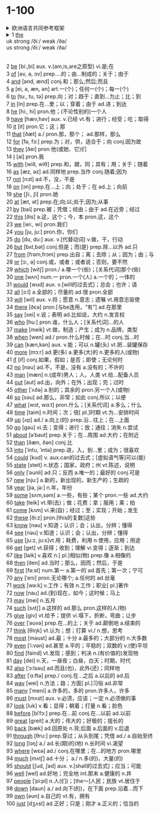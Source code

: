 # 1-100

<details>

<summary>欧洲语言共同参考框架</summary>

**CEFR**（**Common European Framework of Reference for Languages**，欧洲语言共同参考框架）是一种用于描述和衡量语言能力的标准体系。它适用于所有外语学习者，并且不仅限于欧洲，全球范围内的许多语言学习和考试也都基于CEFR。

CEFR将语言能力分为六个主要级别，分别为：

1. **A1（初学者）**：\
   学习者能够理解和使用一些常用的日常表达和非常简单的句子，用来满足直接的需求。这个级别的学习者通常只能在熟悉的环境中进行基本的交流。
   * 例如：能简单地介绍自己、问候别人、在旅行中做基本交流。
2. **A2（初级）**：\
   学习者可以理解和使用日常交流中常见的句子和表达，能够处理旅行中的大部分情境。此级别的学习者可以与人进行简单的对话，但词汇和句型较为基础。
   * 例如：能够用简单的句子描述自己的生活、爱好、以及周围环境。
3. **B1（中级）**：\
   学习者能够理解标准输入的主要内容（如广播或电视节目），能够应对大多数旅游中的语言需求。此级别的学习者能在较为熟悉的环境中顺利交流，并能够表达自己的意见和计划。
   * 例如：能够描述一个事件、梦想、希望或目标，以及简短地给出理由和解释。
4. **B2（中高级）**：\
   学习者能够理解更复杂的文章，并能够在自己的专业领域和日常生活中流利地交流。此级别的学习者能够在不同情境下使用语言进行有效沟通，虽然可能仍需一些帮助来处理复杂的情况。
   * 例如：能够清晰详细地表达自己的观点，能够参与讨论和解决问题。
5. **C1（高级）**：\
   学习者能够理解各种更复杂的材料，并能够流利、自然地使用语言与母语者互动。此级别的学习者能够自信地参与更复杂的交流，并能够适应多变的沟通环境。
   * 例如：能够用精确的词汇表达复杂的思想，能处理学术和专业领域的沟通。
6. **C2（精通）**：\
   学习者几乎可以像母语者一样理解、表达和交际。此级别的学习者在任何情况下都能够自如地使用语言，并能够完美地理解和使用任何形式的语言。
   * 例如：能够理解几乎所有的听力材料，能够快速、流利地表述自己的观点，并且非常少犯语言错误。

#### CEFR的目标：

* **标准化语言能力评估**：帮助不同语言考试和测试之间建立一致性，使得不同国家和地区的语言能力水平可以互相对比。
* **学习者指导**：根据CEFR的等级，学习者可以明确自己在哪个语言水平，并可以制定适合的学习计划。
* **语言学习课程和考试设计**：许多语言考试（如雅思、托福、DELF、DELE等）以及课程教材都根据CEFR的标准设计和评估。

#### CEFR的实际应用：

* **考试和认证**：很多语言考试使用CEFR作为评估基础，例如雅思（IELTS）、托福（TOEFL）、剑桥英语考试（Cambridge English Exams）等。
* **语言教材**：许多教材按照CEFR的级别进行设计，帮助学习者循序渐进地提高语言能力。
* **自我评估**：学习者可以根据CEFR的标准自我评估，了解自己在哪个级别，并针对性地提升。

通过这种框架，CEFR提供了一个全球统一的语言能力标准，使语言学习和考试更加系统化和可比较。

</details>



<details>

<summary>1 <a href="https://dictionary.cambridge.org/zhs/%E8%AF%8D%E5%85%B8/%E8%8B%B1%E8%AF%AD-%E6%B1%89%E8%AF%AD-%E7%AE%80%E4%BD%93/the">the</a> <br>uk strong /ðiː/ weak /ðə/ <br>us strong /ðiː/ weak /ðə/</summary>



#### <mark style="color:purple;">the determiner (PARTICULAR)</mark>

* 用于名词前，指听者或读者**已知的**事物或人，尤指**已提到的**或**能被领会的**事物或人（A1）
* 用于某些名词前，表示**泛指一类地方**（A1）
* 用在**带有限制性定语的名词短语前**（A1）
* 指**独一无二的**事物或人（A1）
* 用于**形容词或副词最高级及表示排名的词前**（A2）
* 用于表示“**最…的**”，此时 the **应重读**
* 用在形容词前，指**特定的**人或事物
* 用在形容词前构成名词，**泛指一类**人或事物
* 用在单数名词前，指**该类**事物或人
* 用在姓氏前表示**某夫妇或一家人**
* 用在乐器或舞蹈的名称前表**泛指**
* 用在名词前表示**与名词有关的活动**
* 用在逢10的数字前（B2）
* 用在两个形容词或副词比较级前，表示“**越…越…**”（B2）
* 用在形容词或副词比较级前，表示**某人或事物的特定状态的变化**
* 用于**强调所持看法**

#### <mark style="color:purple;">the determiner (YOUR)</mark>

* 用于代替 your，her，my 等词

#### <mark style="color:purple;">the determiner (ENOUGH)</mark>

* 足够的

#### <mark style="color:purple;">the determiner (EACH)</mark>

* 每个

</details>

\
2 [be](https://dictionary.cambridge.org/zhs/%E8%AF%8D%E5%85%B8/%E8%8B%B1%E8%AF%AD-%E6%B1%89%E8%AF%AD-%E7%AE%80%E4%BD%93/be) \[bi:,bi] aux. v.(am,is,are之原型) vi.是;在\
3 [of](https://dictionary.cambridge.org/zhs/%E8%AF%8D%E5%85%B8/%E8%8B%B1%E8%AF%AD-%E6%B1%89%E8%AF%AD-%E7%AE%80%E4%BD%93/of)  \[əv, ə, ɔv] prep.…的；由…制成的；关于；由于\
4 [and](https://dictionary.cambridge.org/zhs/%E8%AF%8D%E5%85%B8/%E8%8B%B1%E8%AF%AD-%E6%B1%89%E8%AF%AD-%E7%AE%80%E4%BD%93/and)  \[ənd, ænd] conj.和；那么;然后;而且\
5  [a](https://dictionary.cambridge.org/zhs/%E8%AF%8D%E5%85%B8/%E8%8B%B1%E8%AF%AD-%E6%B1%89%E8%AF%AD-%E7%AE%80%E4%BD%93/a)  \[ei, ə, æn, ən] art.一(个)；任何一(个)；每一(个)\
6 [to](https://dictionary.cambridge.org/zhs/%E8%AF%8D%E5%85%B8/%E8%8B%B1%E8%AF%AD-%E6%B1%89%E8%AF%AD-%E7%AE%80%E4%BD%93/to) \[tu:, tu, tə] prep.向；对；趋于；直到…为止；比；到\
7 [in](https://dictionary.cambridge.org/zhs/%E8%AF%8D%E5%85%B8/%E8%8B%B1%E8%AF%AD-%E6%B1%89%E8%AF%AD-%E7%AE%80%E4%BD%93/in) \[in] prep.在…里；以；穿着；由于 ad.进；到达\
8 [he](https://dictionary.cambridge.org/zhs/%E8%AF%8D%E5%85%B8/%E8%8B%B1%E8%AF%AD-%E6%B1%89%E8%AF%AD-%E7%AE%80%E4%BD%93/he)  \[hi:, hi] pron.他；(不论性别的)一个人\
9 [have](https://dictionary.cambridge.org/zhs/%E8%AF%8D%E5%85%B8/%E8%8B%B1%E8%AF%AD-%E6%B1%89%E8%AF%AD-%E7%AE%80%E4%BD%93/have)  \[hæv,həv] aux. v.已经 vt.有；进行；经受；吃；取得\
10 [it](https://dictionary.cambridge.org/zhs/%E8%AF%8D%E5%85%B8/%E8%8B%B1%E8%AF%AD-%E6%B1%89%E8%AF%AD-%E7%AE%80%E4%BD%93/it) \[it] pron.它；这；那\
11 [that](https://dictionary.cambridge.org/zhs/%E8%AF%8D%E5%85%B8/%E8%8B%B1%E8%AF%AD-%E6%B1%89%E8%AF%AD-%E7%AE%80%E4%BD%93/that) \[ðæt] a./ pron.那，那个； ad.那样，那么\
12 [for](https://dictionary.cambridge.org/zhs/%E8%AF%8D%E5%85%B8/%E8%8B%B1%E8%AF%AD-%E6%B1%89%E8%AF%AD-%E7%AE%80%E4%BD%93/for)  \[fə, fɔ:] prep.为；对，供，适合于；向 conj.因为故\
13 [they](https://dictionary.cambridge.org/zhs/%E8%AF%8D%E5%85%B8/%E8%8B%B1%E8%AF%AD-%E6%B1%89%E8%AF%AD-%E7%AE%80%E4%BD%93/they)  \[ðei] pron.他(或她、它)们\
14  [I](https://dictionary.cambridge.org/zhs/%E8%AF%8D%E5%85%B8/%E8%8B%B1%E8%AF%AD-%E6%B1%89%E8%AF%AD-%E7%AE%80%E4%BD%93/i?q=I) \[ai] pron.我\
15 [with](https://dictionary.cambridge.org/zhs/%E8%AF%8D%E5%85%B8/%E8%8B%B1%E8%AF%AD-%E6%B1%89%E8%AF%AD-%E7%AE%80%E4%BD%93/with)  \[wið, wiθ] prep.和，跟，同；具有；用；关于；随着\
16 [as](https://dictionary.cambridge.org/zhs/%E8%AF%8D%E5%85%B8/%E8%8B%B1%E8%AF%AD-%E6%B1%89%E8%AF%AD-%E7%AE%80%E4%BD%93/as) \[æz, əz] ad.同样地 prep.当作 conj.随着;因为\
17 [not](https://dictionary.cambridge.org/zhs/%E8%AF%8D%E5%85%B8/%E8%8B%B1%E8%AF%AD-%E6%B1%89%E8%AF%AD-%E7%AE%80%E4%BD%93/not)  \[nɔt] ad.不，没，不是\
18 [on](https://dictionary.cambridge.org/zhs/%E8%AF%8D%E5%85%B8/%E8%8B%B1%E8%AF%AD-%E6%B1%89%E8%AF%AD-%E7%AE%80%E4%BD%93/on)  \[ɔn] prep.在…上；向；处于；在 ad.上；向前\
19 [she](https://dictionary.cambridge.org/zhs/%E8%AF%8D%E5%85%B8/%E8%8B%B1%E8%AF%AD-%E6%B1%89%E8%AF%AD-%E7%AE%80%E4%BD%93/she)  \[ʃi:, ʃi] pron.她\
20 [at](https://dictionary.cambridge.org/zhs/%E8%AF%8D%E5%85%B8/%E8%8B%B1%E8%AF%AD-%E6%B1%89%E8%AF%AD-%E7%AE%80%E4%BD%93/at) \[æt, ət] prep.在;向;以;处于;因为;从事\
21 [by](https://dictionary.cambridge.org/zhs/%E8%AF%8D%E5%85%B8/%E8%8B%B1%E8%AF%AD-%E6%B1%89%E8%AF%AD-%E7%AE%80%E4%BD%93/by) \[bai] prep.被；凭借；经由；由于 ad.在近旁；经过\
22 [this](https://dictionary.cambridge.org/zhs/%E8%AF%8D%E5%85%B8/%E8%8B%B1%E8%AF%AD-%E6%B1%89%E8%AF%AD-%E7%AE%80%E4%BD%93/this) \[ðis] a.这，这个；今，本 pron.这，这个\
23 [we](https://dictionary.cambridge.org/zhs/%E8%AF%8D%E5%85%B8/%E8%8B%B1%E8%AF%AD-%E6%B1%89%E8%AF%AD-%E7%AE%80%E4%BD%93/we)  \[wi:, wi] pron.我们\
24 [you](https://dictionary.cambridge.org/zhs/%E8%AF%8D%E5%85%B8/%E8%8B%B1%E8%AF%AD-%E6%B1%89%E8%AF%AD-%E7%AE%80%E4%BD%93/you) \[ju, ju:] pron.你，你们\
25 [do](https://dictionary.cambridge.org/zhs/%E8%AF%8D%E5%85%B8/%E8%8B%B1%E8%AF%AD-%E6%B1%89%E8%AF%AD-%E7%AE%80%E4%BD%93/do) \[du, du:] aux. v.\[代替动词] v.做，干，行动\
26 [but](https://dictionary.cambridge.org/zhs/%E8%AF%8D%E5%85%B8/%E8%8B%B1%E8%AF%AD-%E6%B1%89%E8%AF%AD-%E7%AE%80%E4%BD%93/but)  \[bʌt,bət] conj.但是；而(是) prep.除…以外 ad.只\
27 [from](https://dictionary.cambridge.org/zhs/%E8%AF%8D%E5%85%B8/%E8%8B%B1%E8%AF%AD-%E6%B1%89%E8%AF%AD-%E7%AE%80%E4%BD%93/from)  \[frəm,frɔm] prep.出自；离；去除；从；因为；由；与\
28 [or](https://dictionary.cambridge.org/zhs/%E8%AF%8D%E5%85%B8/%E8%8B%B1%E8%AF%AD-%E6%B1%89%E8%AF%AD-%E7%AE%80%E4%BD%93/or)  \[ɔ:, ə] conj.或，或者；或者说；否则，要不然\
29 [which](https://dictionary.cambridge.org/zhs/%E8%AF%8D%E5%85%B8/%E8%8B%B1%E8%AF%AD-%E6%B1%89%E8%AF%AD-%E7%AE%80%E4%BD%93/which)  \[witʃ] pron./ a.哪一个(些)；\[关系代词]那个(些)\
30 [one](https://dictionary.cambridge.org/zhs/%E8%AF%8D%E5%85%B8/%E8%8B%B1%E8%AF%AD-%E6%B1%89%E8%AF%AD-%E7%AE%80%E4%BD%93/one)  \[wʌn] num.一 pron.一个(人) a.一个的；一体的\
31 [would](https://dictionary.cambridge.org/zhs/%E8%AF%8D%E5%85%B8/%E8%8B%B1%E8%AF%AD-%E6%B1%89%E8%AF%AD-%E7%AE%80%E4%BD%93/would) \[wud] aux. v.\[will的过去式]；总会；也许；请\
32 [all](https://dictionary.cambridge.org/zhs/%E8%AF%8D%E5%85%B8/%E8%8B%B1%E8%AF%AD-%E6%B1%89%E8%AF%AD-%E7%AE%80%E4%BD%93/all) \[ɔ:l] a.全部的；尽量的 ad.很 pron.全部\
33 [will](https://dictionary.cambridge.org/zhs/%E8%AF%8D%E5%85%B8/%E8%8B%B1%E8%AF%AD-%E6%B1%89%E8%AF%AD-%E7%AE%80%E4%BD%93/will) \[wil] aux. v.将；愿意 n.意志；遗嘱 vt.用意志驱使\
34 [there](https://dictionary.cambridge.org/zhs/%E8%AF%8D%E5%85%B8/%E8%8B%B1%E8%AF%AD-%E6%B1%89%E8%AF%AD-%E7%AE%80%E4%BD%93/there) \[ðɛə] pron.\[与be连用，“有”] ad.在那里\
35 [say](https://dictionary.cambridge.org/zhs/%E8%AF%8D%E5%85%B8/%E8%8B%B1%E8%AF%AD-%E6%B1%89%E8%AF%AD-%E7%AE%80%E4%BD%93/say) \[sei] v.说；表明 ad.比如说，大约 n.发言权\
36 [who](https://dictionary.cambridge.org/zhs/%E8%AF%8D%E5%85%B8/%E8%8B%B1%E8%AF%AD-%E6%B1%89%E8%AF%AD-%E7%AE%80%E4%BD%93/who) \[hu:] pron.谁，什么人；\[关系代词]…的人\
37 [make](https://dictionary.cambridge.org/zhs/%E8%AF%8D%E5%85%B8/%E8%8B%B1%E8%AF%AD-%E6%B1%89%E8%AF%AD-%E7%AE%80%E4%BD%93/make) \[meik] vt.做，制造；产生；成为 n.品牌，类型\
38 [when](https://dictionary.cambridge.org/zhs/%E8%AF%8D%E5%85%B8/%E8%8B%B1%E8%AF%AD-%E6%B1%89%E8%AF%AD-%E7%AE%80%E4%BD%93/when) \[wen] ad./ pron.什么时候；在…时 conj.当…时\
39 [can](https://dictionary.cambridge.org/zhs/%E8%AF%8D%E5%85%B8/%E8%8B%B1%E8%AF%AD-%E6%B1%89%E8%AF%AD-%E7%AE%80%E4%BD%93/can)  \[kæn,kən] aux. v.能；可以 n.罐(头) vt.把…装罐保存\
40 [more](https://dictionary.cambridge.org/zhs/%E8%AF%8D%E5%85%B8/%E8%8B%B1%E8%AF%AD-%E6%B1%89%E8%AF%AD-%E7%AE%80%E4%BD%93/more) \[mɔ:r] ad.更(多) a.更多(大)的 n.更多的人(或物)\
41 [if](https://dictionary.cambridge.org/zhs/%E8%AF%8D%E5%85%B8/%E8%8B%B1%E8%AF%AD-%E6%B1%89%E8%AF%AD-%E7%AE%80%E4%BD%93/if)  \[if] conj.如果，假如；是否；即使；无论何时\
42 [no](https://dictionary.cambridge.org/zhs/%E8%AF%8D%E5%85%B8/%E8%8B%B1%E8%AF%AD-%E6%B1%89%E8%AF%AD-%E7%AE%80%E4%BD%93/no) \[nəu] ad.不，不是，没有 a.没有的；不许的\
43 [man](https://dictionary.cambridge.org/zhs/%E8%AF%8D%E5%85%B8/%E8%8B%B1%E8%AF%AD-%E6%B1%89%E8%AF%AD-%E7%AE%80%E4%BD%93/man) \[mæn] n.(成年)男人；人，人类 vt.给…配备人员\
44 [out](https://dictionary.cambridge.org/zhs/%E8%AF%8D%E5%85%B8/%E8%8B%B1%E8%AF%AD-%E6%B1%89%E8%AF%AD-%E7%AE%80%E4%BD%93/out) \[aut] ad.出，向外；在外；出现；完；过时\
45 [other](https://dictionary.cambridge.org/zhs/%E8%AF%8D%E5%85%B8/%E8%8B%B1%E8%AF%AD-%E6%B1%89%E8%AF%AD-%E7%AE%80%E4%BD%93/other)  \[ˈʌðə] a.别的；其余的 pron.另一个人(或物)\
46 [so](https://dictionary.cambridge.org/zhs/%E8%AF%8D%E5%85%B8/%E8%8B%B1%E8%AF%AD-%E6%B1%89%E8%AF%AD-%E7%AE%80%E4%BD%93/so) \[səu] ad.那么，非常；如此 conj.所以；以便\
47 [what](https://dictionary.cambridge.org/zhs/%E8%AF%8D%E5%85%B8/%E8%8B%B1%E8%AF%AD-%E6%B1%89%E8%AF%AD-%E7%AE%80%E4%BD%93/what)  \[wɔt, wɑ:t] pron.什么；\[关系代词] a.多么；什么\
48 [time](https://dictionary.cambridge.org/zhs/%E8%AF%8D%E5%85%B8/%E8%8B%B1%E8%AF%AD-%E6%B1%89%E8%AF%AD-%E7%AE%80%E4%BD%93/time)  \[taim] n.时间；次；倍\[ pl.]时期 vt.为…安排时间\
49 [up](https://dictionary.cambridge.org/zhs/%E8%AF%8D%E5%85%B8/%E8%8B%B1%E8%AF%AD-%E6%B1%89%E8%AF%AD-%E7%AE%80%E4%BD%93/up)  \[ʌp] ad./ a.向上(的) prep.沿…往上；在…上面\
50 [go](https://dictionary.cambridge.org/zhs/%E8%AF%8D%E5%85%B8/%E8%8B%B1%E8%AF%AD-%E6%B1%89%E8%AF%AD-%E7%AE%80%E4%BD%93/go)  \[gəu] vi.去；变得；进行；放；通往；消失 n.尝试\
51 [about](https://dictionary.cambridge.org/zhs/%E8%AF%8D%E5%85%B8/%E8%8B%B1%E8%AF%AD-%E6%B1%89%E8%AF%AD-%E7%AE%80%E4%BD%93/about)  \[əˈbaut] prep.关于；在…周围 ad.大约；在附近\
52 [than](https://dictionary.cambridge.org/zhs/%E8%AF%8D%E5%85%B8/%E8%8B%B1%E8%AF%AD-%E6%B1%89%E8%AF%AD-%E7%AE%80%E4%BD%93/than)  \[ðæn, ðən] conj.比\
53 [into](https://dictionary.cambridge.org/zhs/%E8%AF%8D%E5%85%B8/%E8%8B%B1%E8%AF%AD-%E6%B1%89%E8%AF%AD-%E7%AE%80%E4%BD%93/into)  \[ˈintu, ˈintə] prep.进，入，到…里；成为；很喜欢\
54 [could](https://dictionary.cambridge.org/zhs/%E8%AF%8D%E5%85%B8/%E8%8B%B1%E8%AF%AD-%E6%B1%89%E8%AF%AD-%E7%AE%80%E4%BD%93/could) \[kud] v. aux.can的过去式；\[虚拟语气等]可以(能)\
55 [state](https://dictionary.cambridge.org/zhs/%E8%AF%8D%E5%85%B8/%E8%8B%B1%E8%AF%AD-%E6%B1%89%E8%AF%AD-%E7%AE%80%E4%BD%93/state) \[steit] n.状态；国家，政府；州 vt.陈述，说明\
56 [only](https://dictionary.cambridge.org/zhs/%E8%AF%8D%E5%85%B8/%E8%8B%B1%E8%AF%AD-%E6%B1%89%E8%AF%AD-%E7%AE%80%E4%BD%93/only)  \[ˈəunli] ad.只；反而 a.唯一的；最好的 conj.可是\
57 [new](https://dictionary.cambridge.org/zhs/%E8%AF%8D%E5%85%B8/%E8%8B%B1%E8%AF%AD-%E6%B1%89%E8%AF%AD-%E7%AE%80%E4%BD%93/new)  \[nju:] a.新的，新出现的，新生产的；生疏的\
58 [year](https://dictionary.cambridge.org/zhs/%E8%AF%8D%E5%85%B8/%E8%8B%B1%E8%AF%AD-%E6%B1%89%E8%AF%AD-%E7%AE%80%E4%BD%93/year) \[jiə, jə:] n.年，年份\
59 [some](https://dictionary.cambridge.org/zhs/%E8%AF%8D%E5%85%B8/%E8%8B%B1%E8%AF%AD-%E6%B1%89%E8%AF%AD-%E7%AE%80%E4%BD%93/some) \[sʌm,səm] a.一些，有些；某个 pron.一些 ad.大约\
60 [take](https://dictionary.cambridge.org/zhs/%E8%AF%8D%E5%85%B8/%E8%8B%B1%E8%AF%AD-%E6%B1%89%E8%AF%AD-%E7%AE%80%E4%BD%93/take)  \[teik] vt.带(去)；做；花费；拿；服用；乘；拍\
61 [come](https://dictionary.cambridge.org/zhs/%E8%AF%8D%E5%85%B8/%E8%8B%B1%E8%AF%AD-%E6%B1%89%E8%AF%AD-%E7%AE%80%E4%BD%93/come)  \[kʌm] vi.来(自)；经过；至；实现；开始；发生\
62 [these](https://dictionary.cambridge.org/zhs/%E8%AF%8D%E5%85%B8/%E8%8B%B1%E8%AF%AD-%E6%B1%89%E8%AF%AD-%E7%AE%80%E4%BD%93/these) \[ði:z] pron.\[this的复数]这些\
63 [know](https://dictionary.cambridge.org/zhs/%E8%AF%8D%E5%85%B8/%E8%8B%B1%E8%AF%AD-%E6%B1%89%E8%AF%AD-%E7%AE%80%E4%BD%93/know) \[nəu] v.知道；认识；会；认出，分辨；懂得\
64 [see](https://dictionary.cambridge.org/zhs/%E8%AF%8D%E5%85%B8/%E8%8B%B1%E8%AF%AD-%E6%B1%89%E8%AF%AD-%E7%AE%80%E4%BD%93/see) \[nəu] v.知道；认识；会；认出，分辨；懂得\
65 [use](https://dictionary.cambridge.org/zhs/%E8%AF%8D%E5%85%B8/%E8%8B%B1%E8%AF%AD-%E6%B1%89%E8%AF%AD-%E7%AE%80%E4%BD%93/use)  \[ju:z, ju:s]vt.用；耗费，利用 n.使用，应用；用途\
66 [get](https://dictionary.cambridge.org/zhs/%E8%AF%8D%E5%85%B8/%E8%8B%B1%E8%AF%AD-%E6%B1%89%E8%AF%AD-%E7%AE%80%E4%BD%93/get) \[get] vt.获得；收到；理解 vi.变得；逐渐；到达\
67 [like](https://dictionary.cambridge.org/zhs/%E8%AF%8D%E5%85%B8/%E8%8B%B1%E8%AF%AD-%E6%B1%89%E8%AF%AD-%E7%AE%80%E4%BD%93/like)  \[laik] v.喜欢 n.\[ pl.]相似(物) prep.像 a.相像的\
68 [then](https://dictionary.cambridge.org/zhs/%E8%AF%8D%E5%85%B8/%E8%8B%B1%E8%AF%AD-%E6%B1%89%E8%AF%AD-%E7%AE%80%E4%BD%93/then) \[ðen] ad.当时；那么，因而；然后，于是\
69 [first](https://dictionary.cambridge.org/zhs/%E8%AF%8D%E5%85%B8/%E8%8B%B1%E8%AF%AD-%E6%B1%89%E8%AF%AD-%E7%AE%80%E4%BD%93/first)  \[fə:st] num.第一 a.第一的 ad.首先；第一次；宁可\
70 [any](https://dictionary.cambridge.org/zhs/%E8%AF%8D%E5%85%B8/%E8%8B%B1%E8%AF%AD-%E6%B1%89%E8%AF%AD-%E7%AE%80%E4%BD%93/any)  \[ˈeni] pron.无论哪个; a.任何的 ad.丝毫\
71 [work](https://dictionary.cambridge.org/zhs/%E8%AF%8D%E5%85%B8/%E8%8B%B1%E8%AF%AD-%E6%B1%89%E8%AF%AD-%E7%AE%80%E4%BD%93/work)  \[wə:k] v.工作；有效 n.工作；职业\[ pl.]著作\
72 [now](https://dictionary.cambridge.org/zhs/%E8%AF%8D%E5%85%B8/%E8%8B%B1%E8%AF%AD-%E6%B1%89%E8%AF%AD-%E7%AE%80%E4%BD%93/now) \[nau] ad.(到)现在，如今；这时候；马上\
73 [may](https://dictionary.cambridge.org/zhs/%E8%AF%8D%E5%85%B8/%E8%8B%B1%E8%AF%AD-%E6%B1%89%E8%AF%AD-%E7%AE%80%E4%BD%93/may) \[mei] n.五月\
74 [such](https://dictionary.cambridge.org/zhs/%E8%AF%8D%E5%85%B8/%E8%8B%B1%E8%AF%AD-%E6%B1%89%E8%AF%AD-%E7%AE%80%E4%BD%93/such) \[sʌtʃ] a.这样的 ad.那么 pron.这样的人(物)\
75 [give](https://dictionary.cambridge.org/zhs/%E8%AF%8D%E5%85%B8/%E8%8B%B1%E8%AF%AD-%E6%B1%89%E8%AF%AD-%E7%AE%80%E4%BD%93/give) \[giv] vt.给予；提供 vi.塌下，折断，弯曲；让步\
76 [over](https://dictionary.cambridge.org/zhs/%E8%AF%8D%E5%85%B8/%E8%8B%B1%E8%AF%AD-%E6%B1%89%E8%AF%AD-%E7%AE%80%E4%BD%93/over)  \[ˈəuvə] prep.在…的上；关于 ad.颠倒地 a.结束的\
77 [think](https://dictionary.cambridge.org/zhs/%E8%AF%8D%E5%85%B8/%E8%8B%B1%E8%AF%AD-%E6%B1%89%E8%AF%AD-%E7%AE%80%E4%BD%93/think) \[θiŋk] vt.认为；想；打算 vi./ n.想，思考\
78 [most](https://dictionary.cambridge.org/zhs/%E8%AF%8D%E5%85%B8/%E8%8B%B1%E8%AF%AD-%E6%B1%89%E8%AF%AD-%E7%AE%80%E4%BD%93/most)  \[məust] ad.最；十分 a.最多的；大部分的 n.大多数\
79 [even](https://dictionary.cambridge.org/zhs/%E8%AF%8D%E5%85%B8/%E8%8B%B1%E8%AF%AD-%E6%B1%89%E8%AF%AD-%E7%AE%80%E4%BD%93/even)  \[ˈi:vən] ad.甚至 a.平的；平稳的；双数的 v.(使)平坦\
80 [find](https://dictionary.cambridge.org/zhs/%E8%AF%8D%E5%85%B8/%E8%8B%B1%E8%AF%AD-%E6%B1%89%E8%AF%AD-%E7%AE%80%E4%BD%93/find) \[faind] vt.发现；感到；判决 n.(有价值的)发现物\
81 [day](https://dictionary.cambridge.org/zhs/%E8%AF%8D%E5%85%B8/%E8%8B%B1%E8%AF%AD-%E6%B1%89%E8%AF%AD-%E7%AE%80%E4%BD%93/day)  \[dei] n.天，一昼夜；白昼，白天；时期，时代\
82 [also](https://dictionary.cambridge.org/zhs/%E8%AF%8D%E5%85%B8/%E8%8B%B1%E8%AF%AD-%E6%B1%89%E8%AF%AD-%E7%AE%80%E4%BD%93/also) \[ˈɔ:lsəu] ad.而且(也)，此外(还)；同样地\
83 [after](https://dictionary.cambridge.org/zhs/%E8%AF%8D%E5%85%B8/%E8%8B%B1%E8%AF%AD-%E6%B1%89%E8%AF%AD-%E7%AE%80%E4%BD%93/after)  \[ˈɑ:ftə] prep./ conj.在…之后 a.以后的 ad.后\
84 [way](https://dictionary.cambridge.org/zhs/%E8%AF%8D%E5%85%B8/%E8%8B%B1%E8%AF%AD-%E6%B1%89%E8%AF%AD-%E7%AE%80%E4%BD%93/way)  \[wei] n.方法；路；方面\[ pl.]习俗 ad.非常\
85 [many](https://dictionary.cambridge.org/zhs/%E8%AF%8D%E5%85%B8/%E8%8B%B1%E8%AF%AD-%E6%B1%89%E8%AF%AD-%E7%AE%80%E4%BD%93/many) \[ˈmeni] a.许多的，多的 pron.许多人，许多\
86 [must](https://dictionary.cambridge.org/zhs/%E8%AF%8D%E5%85%B8/%E8%8B%B1%E8%AF%AD-%E6%B1%89%E8%AF%AD-%E7%AE%80%E4%BD%93/must)  \[mʌst] aux. v.必须，应该；一定 n.必须做的事\
87 [look](https://dictionary.cambridge.org/zhs/%E8%AF%8D%E5%85%B8/%E8%8B%B1%E8%AF%AD-%E6%B1%89%E8%AF%AD-%E7%AE%80%E4%BD%93/look)  \[luk] v.看；显得；朝着；打量 n.看；脸色\
88 [before](https://dictionary.cambridge.org/zhs/%E8%AF%8D%E5%85%B8/%E8%8B%B1%E8%AF%AD-%E6%B1%89%E8%AF%AD-%E7%AE%80%E4%BD%93/before) \[biˈfɔ:] prep.在…前 conj.在…以前 ad.以前\
89 [great](https://dictionary.cambridge.org/zhs/%E8%AF%8D%E5%85%B8/%E8%8B%B1%E8%AF%AD-%E6%B1%89%E8%AF%AD-%E7%AE%80%E4%BD%93/great)  \[greit] a.大的；伟大的；好极的；擅长的\
90 [back](https://dictionary.cambridge.org/zhs/%E8%AF%8D%E5%85%B8/%E8%8B%B1%E8%AF%AD-%E6%B1%89%E8%AF%AD-%E7%AE%80%E4%BD%93/back)  \[bæk] ad.回原处 n.背;后面 a.后面的 v.后退\
91 [through](https://dictionary.cambridge.org/zhs/%E8%AF%8D%E5%85%B8/%E8%8B%B1%E8%AF%AD-%E6%B1%89%E8%AF%AD-%E7%AE%80%E4%BD%93/through)  \[θru:] prep.穿过；从头到尾；凭借 ad./ a.自始至终\
92 [long](https://dictionary.cambridge.org/zhs/%E8%AF%8D%E5%85%B8/%E8%8B%B1%E8%AF%AD-%E6%B1%89%E8%AF%AD-%E7%AE%80%E4%BD%93/long)  \[lɔŋ] a./ ad.长(期)的(地) n.长时间 vi.渴望\
93 [where](https://dictionary.cambridge.org/zhs/%E8%AF%8D%E5%85%B8/%E8%8B%B1%E8%AF%AD-%E6%B1%89%E8%AF%AD-%E7%AE%80%E4%BD%93/where)  \[wɛə] ad./ conj.在哪里；在…的地方 pron.哪里\
94 [much](https://dictionary.cambridge.org/zhs/%E8%AF%8D%E5%85%B8/%E8%8B%B1%E8%AF%AD-%E6%B1%89%E8%AF%AD-%E7%AE%80%E4%BD%93/much) \[mʌtʃ] ad.十分； a./  n.多(的)，大量(的)\
95 [should](https://dictionary.cambridge.org/zhs/%E8%AF%8D%E5%85%B8/%E8%8B%B1%E8%AF%AD-%E6%B1%89%E8%AF%AD-%E7%AE%80%E4%BD%93/should) \[ʃud, ʃəd] aux. v.\[shall的过去式]；应当；可能\
96 [well](https://dictionary.cambridge.org/zhs/%E8%AF%8D%E5%85%B8/%E8%8B%B1%E8%AF%AD-%E6%B1%89%E8%AF%AD-%E7%AE%80%E4%BD%93/well)  \[wel] ad.好地；完全地 int.那末 a.健康的 n.井\
97 [people](https://dictionary.cambridge.org/zhs/%E8%AF%8D%E5%85%B8/%E8%8B%B1%E8%AF%AD-%E6%B1%89%E8%AF%AD-%E7%AE%80%E4%BD%93/people) \[ˈpi:pl] n.人(们)；\[the～]人民；民族 vt.居住于\
98 [down](https://dictionary.cambridge.org/zhs/%E8%AF%8D%E5%85%B8/%E8%8B%B1%E8%AF%AD-%E6%B1%89%E8%AF%AD-%E7%AE%80%E4%BD%93/down) \[daun] a./ ad.向下(的)，在下面 prep.沿着…而下\
99 [own](https://dictionary.cambridge.org/zhs/%E8%AF%8D%E5%85%B8/%E8%8B%B1%E8%AF%AD-%E6%B1%89%E8%AF%AD-%E7%AE%80%E4%BD%93/own)  \[əun] a.自己的 vt.有，拥有\
100 [just](https://dictionary.cambridge.org/zhs/%E8%AF%8D%E5%85%B8/%E8%8B%B1%E8%AF%AD-%E6%B1%89%E8%AF%AD-%E7%AE%80%E4%BD%93/just) \[dʒʌst] ad.正好；只是；刚才 a.正义的；恰当的
